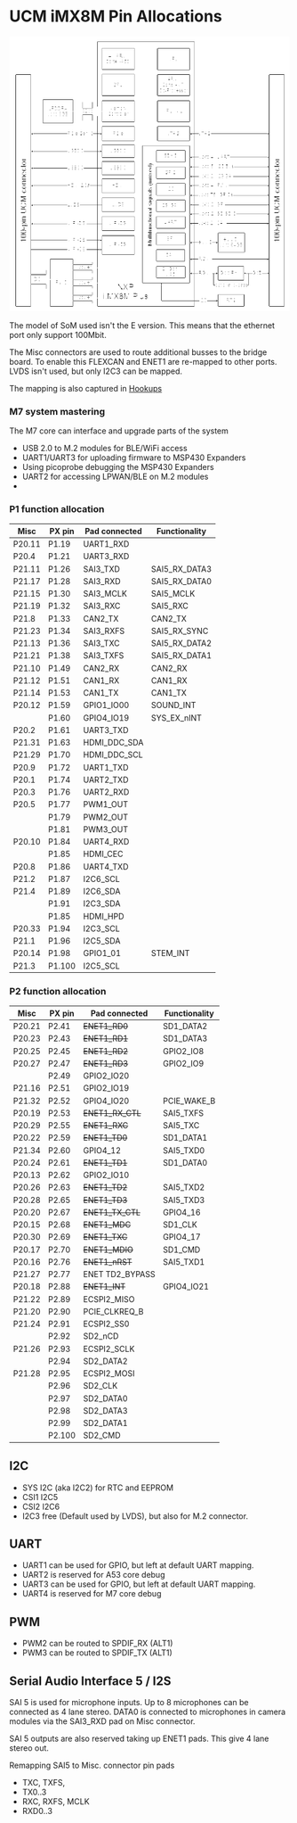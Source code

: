 # UCM iMX8M Pin Allocations

![UCM iMX8M SoM block diagram](./refs/Compulab/UCM-iMX8M-Plus-System-on-Module-block-diagram.png)

The model of SoM used isn't the E version. This means that the ethernet port only support 100Mbit.

The Misc connectors are used to route additional busses to the bridge board.
To enable this FLEXCAN and ENET1 are re-mapped to other ports. LVDS isn't used, but only I2C3 can be mapped.

The mapping is also captured in [Hookups](./datasheets/i.MX8/ucm-imx8plus_p1_p2_hookups.pdf)


### M7 system mastering

The M7 core can interface and upgrade parts of the system

- USB 2.0 to M.2 modules for BLE/WiFi access
- UART1/UART3 for uploading firmware to MSP430 Expanders
- Using picoprobe debugging the MSP430 Expanders
- UART2 for accessing LPWAN/BLE on M.2 modules
-  


### P1 function allocation

| Misc   | PX pin  | Pad connected       | Functionality     |
|--------|---------|---------------------|-------------------|
| P20.11 | P1.19   | UART1_RXD           |                   |
| P20.4  | P1.21   | UART3_RXD           |                   |
| P21.11 | P1.26   |  SAI3_TXD           |  SAI5_RX_DATA3    |       
| P21.17 | P1.28   |  SAI3_RXD           |  SAI5_RX_DATA0    |       
| P21.15 | P1.30   |  SAI3_MCLK          |  SAI5_MCLK        |       
| P21.19 | P1.32   |  SAI3_RXC           |  SAI5_RXC         |       
| P21.8  | P1.33   |  CAN2_TX            |  CAN2_TX          |      
| P21.23 | P1.34   |  SAI3_RXFS          |  SAI5_RX_SYNC     |       
| P21.13 | P1.36   |  SAI3_TXC           |  SAI5_RX_DATA2    |        
| P21.21 | P1.38   |  SAI3_TXFS          |  SAI5_RX_DATA1    |        
| P21.10 | P1.49   |  CAN2_RX            | CAN2_RX           |       
| P21.12 | P1.51   |  CAN1_RX            | CAN1_RX           |       
| P21.14 | P1.53   |  CAN1_TX            | CAN1_TX           |       
| P20.12 | P1.59   | GPIO1_IO00          | SOUND_INT        |
|        | P1.60   | GPIO4_IO19          | SYS_EX_nINT       |
| P20.2  | P1.61   | UART3_TXD           |                   |
| P21.31 | P1.63   |  HDMI_DDC_SDA       |                   |      
| P21.29 | P1.70   |  HDMI_DDC_SCL       |                   |      
| P20.9  | P1.72   | UART1_TXD           |                   |
| P20.1  | P1.74   | UART2_TXD           |                   |
| P20.3  | P1.76   | UART2_RXD           |                   |
| P20.5  | P1.77   | PWM1_OUT            |                   |
|        | P1.79   | PWM2_OUT            |                   |
|        | P1.81   | PWM3_OUT            |                   |
| P20.10 | P1.84   | UART4_RXD           |                   |
|        | P1.85   | HDMI_CEC            |                   |
| P20.8  | P1.86   | UART4_TXD           |                   |
| P21.2  | P1.87   |   I2C6_SCL          |                   |       
| P21.4  | P1.89   |   I2C6_SDA          |                   |      
|        | P1.91   | I2C3_SDA            |                   |
|        | P1.85   | HDMI_HPD            |                   |
| P20.33 | P1.94   | I2C3_SCL            |                   |
| P21.1  | P1.96   | I2C5_SDA            |                   |       
| P20.14 | P1.98   | GPIO1_01            | STEM_INT          |
| P21.3  | P1.100  |  I2C5_SCL           |                   |      


### P2 function allocation

| Misc   | PX pin  | Pad connected       | Functionality     | 
|--------|---------|---------------------|-------------------|
| P20.21 | P2.41   | ~~ENET1_RD0~~       | SD1_DATA2         |
| P20.23 | P2.43   | ~~ENET1_RD1~~       | SD1_DATA3         |
| P20.25 | P2.45   | ~~ENET1_RD2~~       | GPIO2_IO8         |
| P20.27 | P2.47   | ~~ENET1_RD3~~       | GPIO2_IO9         |
|        | P2.49   |  GPIO2_IO20         |                   |       
| P21.16 | P2.51   | GPIO2_IO19          |                   |       
| P21.32 | P2.52   | GPIO4_IO20          | PCIE_WAKE_B       |      
| P20.19 | P2.53   | ~~ENET1_RX_CTL~~    | SAI5_TXFS         |
| P20.29 | P2.55   | ~~ENET1_RXC~~       | SAI5_TXC          |
| P20.22 | P2.59   | ~~ENET1_TD0~~       | SD1_DATA1         |
| P21.34 | P2.60   | GPIO4_12            | SAI5_TXD0         |      
| P20.24 | P2.61   | ~~ENET1_TD1~~       | SD1_DATA0         |
| P20.13 | P2.62   | GPIO2_IO10          |                   |
| P20.26 | P2.63   | ~~ENET1_TD2~~       | SAI5_TXD2         |
| P20.28 | P2.65   | ~~ENET1_TD3~~       | SAI5_TXD3         |
| P20.20 | P2.67   | ~~ENET1_TX_CTL~~    | GPIO4_16          |
| P20.15 | P2.68   | ~~ENET1_MDC~~       | SD1_CLK           |
| P20.30 | P2.69   | ~~ENET1_TXC~~       | GPIO4_17          |
| P20.17 | P2.70   | ~~ENET1_MDIO~~      | SD1_CMD           |
| P20.16 | P2.76   | ~~ENET1_nRST~~      | SAI5_TXD1         |
| P21.27 | P2.77   |  ENET TD2_BYPASS    |                   |       
| P20.18 | P2.88   | ~~ENET1_INT~~       | GPIO4_IO21        |
| P21.22 | P2.89   |  ECSPI2_MISO        |                   |       
| P21.20 | P2.90   |  PCIE_CLKREQ_B      |                   |       
| P21.24 | P2.91   |  ECSPI2_SS0         |                   |       
|        | P2.92   | SD2_nCD             |                   |       
| P21.26 | P2.93   |  ECSPI2_SCLK        |                   |       
|        | P2.94   | SD2_DATA2           |                   |
| P21.28 | P2.95   |  ECSPI2_MOSI        |                   |       
|        | P2.96   | SD2_CLK             |                   |
|        | P2.97   | SD2_DATA0           |                   |
|        | P2.98   | SD2_DATA3           |                   |
|        | P2.99   | SD2_DATA1           |                   |
|        | P2.100  | SD2_CMD             |                   |






## I2C

- SYS I2C (aka I2C2) for RTC and EEPROM
- CSI1 I2C5
- CSI2 I2C6
- I2C3 free (Default used by LVDS), but also for M.2 connector.


## UART

- UART1 can be used for GPIO, but left at default UART mapping.
- UART2 is reserved for A53 core debug
- UART3 can be used for GPIO, but left at default UART mapping.
- UART4 is reserved for M7 core debug


## PWM

- PWM2 can be routed to SPDIF_RX (ALT1)
- PWM3 can be routed to SPDIF_TX (ALT1)


## Serial Audio Interface 5 / I2S

SAI 5 is used for microphone inputs. Up to 8 microphones can be connected
as 4 lane stereo. DATA0 is connected to microphones in camera modules
via the SAI3_RXD pad on Misc connector.

SAI 5 outputs are also reserved taking up ENET1 pads. This give 4 lane stereo out.

Remapping SAI5 to Misc. connector  pin pads

- TXC, TXFS,
- TX0..3
- RXC, RXFS, MCLK
- RXD0..3

